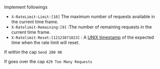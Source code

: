 Implement followings

-   `X-RateLimit-Limit:[10]` The maximum number of requests available in the current time frame.
- `X-Ratelimit-Remaining:[9]` :The number of remaining requests in the current time frame.
- `X-Ratelimit-Reset:[12123871823]` : A [UNIX timestamp](https://en.wikipedia.org/wiki/Unix_time) of the expected time when the rate limit will reset.

If within the cap
`Send 200 OK`

If goes over the cap
`429 Too Many Requests`